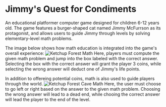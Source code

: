 # Jimmy's Quest for Condiments

An educational platformer computer game designed for children 6-12 years old.
The game features a burger-shaped cat named Jimmy McFurrson as its protagonist, and allows users to
guide Jimmy through levels by solving elementary-level math problems.

The image below shows how math education is integrated into the game's overall experience:
![Ketchup Forest Math](https://user-images.githubusercontent.com/66392457/230695896-ebbb4271-3fd7-4613-8be0-466c009a91ca.png)
Here, players must compute the given math problem and jump into the box labeled with the correct answer. Selecting the box with the correct answer will grant the player 3 coins, while selecting the wrong answer will deduct one of Jimmy's life points.

In addition to offereing potential coins, math is also used to guide players through the world.
![Ketchup Forest Cave Math](https://user-images.githubusercontent.com/66392457/230696010-40180646-944f-433d-abd7-3653842a84c9.png)
Here, the user must choose to go left or right based on the answer to the given math problem. Choosing the wrong answer will lead to a dead end, while chooing the correct answer will lead the player to the end of the level.
